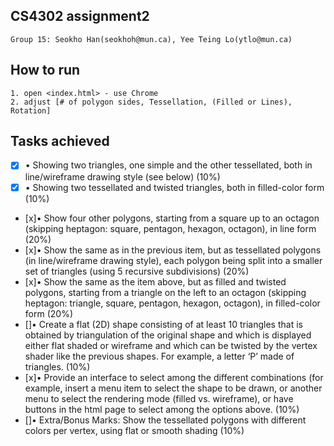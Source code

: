 ## CS4302 assignment2 ##
    Group 15: Seokho Han(seokhoh@mun.ca), Yee Teing Lo(ytlo@mun.ca)
## How to run
    1. open <index.html> - use Chrome 
    2. adjust [# of polygon sides, Tessellation, (Filled or Lines), Rotation]

## Tasks achieved 
- [x] • Showing two triangles, one simple and the other tessellated, both in line/wireframe drawing style (see below) (10%)
- [x] • Showing two tessellated and twisted triangles, both in filled-color form (10%)
- [x]• Show four other polygons, starting from a square up to an octagon (skipping heptagon: square, pentagon, hexagon, octagon), in line form (20%)
- [x]• Show the same as in the previous item, but as tessellated polygons (in line/wireframe drawing style), each polygon being split into a smaller set of triangles (using 5 recursive subdivisions) (20%)
- [x]• Show the same as the item above, but as filled and twisted polygons, starting from a triangle on the left to
an octagon (skipping heptagon: triangle, square, pentagon, hexagon, octagon), in filled-color form (20%)
- []• Create a flat (2D) shape consisting of at least 10 triangles that is obtained by triangulation of the original
shape and which is displayed either flat shaded or wireframe and which can be twisted by the vertex shader like the previous shapes. For example, a letter ‘P’ made of triangles. (10%)
- [x]• Provide an interface to select among the different combinations (for example, insert a menu item to select
the shape to be drawn, or another menu to select the rendering mode (filled vs. wireframe), or have buttons in the html page to select among the options above. (10%)
- []• Extra/Bonus Marks: Show the tessellated polygons with different colors per vertex, using flat or smooth
shading (10%)